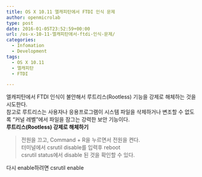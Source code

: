 ```yaml
---
title: OS X 10.11 엘캐피탄에서 FTDI 인식 문제
author: openmicrolab
type: post
date: 2016-01-05T23:52:59+00:00
url: /os-x-10-11-엘캐피탄에서-ftdi-인식-문제/
categories:
  - Infomation
  - Development
tags:
  - OS X 10.11
  - 엘캐피탄
  - FTDI

---
```

엘캐피탄에서 FTDI 인식이 불안해서 루트리스(Rootless) 기능을 강제로 해체하는 것을 시도한다.  
참고로 루트리스는 사용자나 응용프로그램이 시스템 파일을 삭제하거나 변조할 수 없도록 &#8220;커널 레벨&#8221;에서 파일을 잠그는 강력한 보안 기능이다.  
**루트리스(Rootless) 강제로 해체하기**

> 전원을 끄고, Command + R을 누르면서 전원을 켠다.  
> 터미널에서 csrutil disable를 입력후 reboot  
> csrutil status에서 disable 된 것을 확인할 수 있다.

다시 enable하려면 csrutil enable
